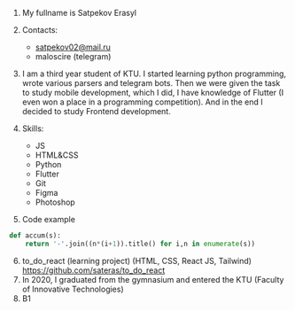1. My fullname is Satpekov Erasyl
2. Contacts:
    * satpekov02@mail.ru
    * maloscire (telegram)
3. I am a third year student of KTU. I started learning python programming, wrote various parsers and telegram bots. Then we were given the task to study mobile development, which I did, I have knowledge of Flutter (I even won a place in a programming competition). And in the end I decided to study Frontend development.
4. Skills:
    * JS
    * HTML&CSS
    * Python
    * Flutter
    * Git
    * Figma
    * Photoshop

5. Code example

```python
def accum(s):
    return '-'.join((n*(i+1)).title() for i,n in enumerate(s))
```


6. to_do_react (learning project) (HTML, CSS, React JS, Tailwind)
https://github.com/sateras/to_do_react
7. In 2020, I graduated from the gymnasium and entered the KTU (Faculty of Innovative Technologies)
8. B1
